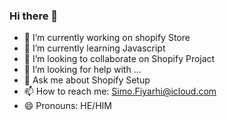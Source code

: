 ### Hi there 👋

- 🔭 I’m currently working on shopify Store
- 🌱 I’m currently learning Javascript
- 👯 I’m looking to collaborate on Shopify Projact
- 🤔 I’m looking for help with ...
- 💬 Ask me about Shopify Setup
- 📫 How to reach me: Simo.Fiyarhi@icloud.com
- 😄 Pronouns: HE/HIM
